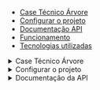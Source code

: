 - [Case Técnico Árvore](#case-tecnico-arvore)
- [Configurar o projeto](#configurar-o-projeto)
- [Documentação API](#documentacao-api)
- [Funcionamento](#funcionamento)
- [Tecnologias utilizadas](#tecnologias-utilizadas)

<details>
  <summary>Case Técnico Árvore</summary>

## Objetivo:

Construir uma API usando Phoenix (elixir) e banco de dados MySQL visando permitir a um parceiro da Árvore replicar a sua estrutura de Redes, Escolas, Turmas e administrá-la conforme necessário. O acesso a esta API deve ser restrita com um mecanismo de autenticação usando uma ou mais chaves de acesso, às quais devem estar vinculadas ao parceiro.

A modelagem deverá utilizar apenas uma entidade (Entity), que poderá representar qualquer nível da estrutura hierárquica.

### Tipos:

As entidades serão identificadas pelos seguintes tipos:

- Network - é o mais alto nível permitido para criação de entidades, representando uma rede de escolas - Não é um nível obrigatório;
- School - representa uma escola, podendo ou não estar relacionada a uma rede;
- Class - representa uma turma e deve obrigatoriamente ser relacionado a uma escola.

### Atributos:

- name: nome;
- entity_type: tipo da entidade;
- inep: código INEP, usado apenas para entity_type com valor school.
- parent_id: identificador da entidade antecessora na hierarquia.

A entidade mais alta da hierarquia (network ou school), terá parent_id nulo.

## Alguns exemplos de requisições e retornos esperados seguem a seguir.

### Criação de uma entidade:

No exemplo abaixo uma escola sem um antecessor hierárquico está sendo criado.

* Request:

```
POST /api/v2/partners/entities
Headers:
Content-Type:application/json
Body:
{
  "name": "Escola Exemplo",
  "entity_type": "school",
  "inep": "123456",
  "parent_id": null
}
```

* Response:

```
Headers:
Content-Type:application/json; charset=utf-8
Body:
{
  "data": {
    "id": 2,
    "entity_type": "school",
    "inep": "123456",
    "name": "Escola Exemplo",
    "parent_id": null,
    "subtree_ids": []
  }
}
```

A chave subtree_ids deverá trazer uma lista com os IDs de todas as entidades relacionadas à entidade retornada.

### Exibição de uma entidade:

* Request

```
GET /api/v2/partners/entities/id-da-entidade
Headers:
Content-Type:application/json
Parameters:
id: integer - ex: 2
```

* Response

```
Headers:
Content-Type:application/json; charset=utf-8
Body:
{
  "data": {
    "id": 2,
    "entity_type": "school",
    "inep": "123456",
    "name": "Escola Exemplo",
    "parent_id": null,
    "subtree_ids": [3, 4]
  }
}
```

### Edição de uma entidade:

* Request:

```
PUT /api/v2/partners/entities/id-da-entidade
Headers:
Content-Type:application/json
Parameters:
id: integer - ex: 2
Body:
{
  "name": "Escola Exemplo",
  "entity_type": "school",
  "inep": "789123",
  "parent_id": null
}
```

* Response:

```
Headers:
Content-Type:application/json; charset=utf-8
Body:
{
  "data": {
    "id": 2,
    "entity_type": "school",
    "inep": "789123",
    "name": "Escola Exemplo",
    "parent_id": null,
    "subtree_ids": [3, 4]
  }
}
```

## Requisitos mínimos:

- Documentação do repositório git
- Deploy em qualquer serviço para consumo durante avaliação
- Testes E2E
- Integração contínua (CI)

## Requisitos desejáveis:

- GraphQL (schema pode refletir a mesma estrutura acima)
- Testes de carga

</details>
<details>
  <summary>Configurar o projeto</summary>

* Clonar o projeto

```
git clone https://github.com/deborachagas/arvore.git
```

* Acessar a pasta do projeto:

```
cd arvore
```

## Rodar o projeto usando o docker:

* Pré-requisitos:

  * Instalar [docker](https://docs.docker.com/engine/install/)

* Execute a imagem do Dockerfile:

```
docker-compose build
``` 

* Inicializar o banco de dados com o Ecto:

```
docker-compose run --rm phoenix mix ecto.create
```

* Iniciar o ambiente:

```
docker-compose up -d
```

* Para verificar se está tudo funcionando corretamente, após o servidor terminar de iniciar, 
basta ir até o navegador e acessar a página:

```
http://localhost:4000/health
```

## Rodar o projeto localmente:

* Pré-requisitos:

  * Instalar [erlang](https://github.com/asdf-vm/asdf-erlang);
  * Instalar [elixir](https://github.com/asdf-vm/asdf-elixir);
  * Instalar [postgres](https://www.postgresql.org/download/);

* Instalar as dependências: 

```
mix deps.get
```

* Configurar o banco de dados com as informaçõe do banco no arquivo dev.ex:

```
config :arvore, Arvore.Repo,
  username: "root",
  password: "mysql",
  database: "arvore_prod",
  hostname: "db_mysql",
  show_sensitive_data_on_connection_error: true,
  pool_size: 10
```

* Criar e atualizar o banco de dados: 

```
mix ecto.setup
```

* Iniciar o servidor Phoenix: 

```
mix phx.server
```

* Para verificar se está tudo funcionando corretamente, após o servidor terminar de iniciar, 
basta ir até o navegador e acessar a página:


[http://localhost:4000/health](http://localhost:4000/health)

</details>
<details>
  <summary>Documentação da API</summary>

Documentação da api gerado com o plug phoenix_swagger:
[https://teste-debora-arvore.fly.dev/api/swagger](https://teste-debora-arvore.fly.dev/api/swagger)

</detail>
<details>
  <summary>Funcionamento</summary>


[https://teste-debora-arvore.fly.dev/health](https://teste-debora-arvore.fly.dev/health)

## Cadastrar um usuário

```
POST:https://teste-debora-arvore.fly.dev/api/v1/accounts/users
Body:
{
    "name": "name",
    "login": "login",
    "password": "password",
    "type": "admin",
    "email": "email@email.com"
}
Response:
{
  "data": {
      "email": "email@email.com",
      "id": 1,
      "login": "login",
      "name": "name",
      "type": "admin"
    }
}
```

## Login

```
POST:https://teste-debora-arvore.fly.dev/api/v1/accounts/login
Headers:
  { Content-Type: application/json }
Body:
  {
      "login": "login",
      "password": "password"
  }
Response:
  {
    "data":
      {
        "jwt": "eyJhbGciOiJIUzI1NiIsInR5cCI6Ikp...rMy7OsEW0m6lByqs83I42q8XaY4yreNNQO0oQje8"
      }
  }
```

## Acesso API com autenticação exemplo

Usar o token gerado pelo endpoint de login

```
GET: https://teste-debora-arvore.fly.dev/api/v2/partners/entities/:id_entity
  Headers:
  {
    Content-Type: application/json
    Authorization: "Bearer eyJhbGciOiJIUzI1NiIsInR5cCI6Ikp...rMy7OsEW0m6lByqs83I42q8XaY4yreNNQO0oQje8"
  }

Response:
  {
    "data": {
      "id": 2,
      "entity_type": "school",
      "inep": "123456",
      "name": "Escola Exemplo",
      "parent_id": null,
      "subtree_ids": [3, 4]
    }
  }
```

## Acesso API graphiql exemplo

Usar o token gerado pelo endpoint de login

```
GET: https://teste-debora-arvore.fly.dev/graphiql
  Headers:
  {
    Content-Type: application/json
    Authorization: "Bearer eyJhbGciOiJIUzI1NiIsInR5cCI6Ikp...rMy7OsEW0m6lByqs83I42q8XaY4yreNNQO0oQje8"
  }

  Query:
  {
    allEntities {
      id
      name
      inep
      entityType
      parent {
          id
          name
      }
      subtree {
          id
          name
      }
    }
  }

  Response:
  "data": {
    "allEntities": [
      {
        "entityType": "network",
        "id": "1",
        "inep": null,
        "name": "Networ01",
        "parent": null,
        "subtree": [
          {
              "id": "3",
              "name": "School01"
          },
          {
              "id": "4",
              "name": "School02"
          }
        ]
      }
    ]
  }
```
</details>
<details>
  <summary>Tecnologias utilizadas</summary>

  - Docker para rodar container do banco de dados mysql e do elixir
  - Testes Automatizados, validação da cobertura de código com o plug excoveralls - [TOTAL]  96.4%
  - Testes E2E utilizando o Postman
  - Validação da estrutura do código com o plug credo
  - Github CI para integração contínua
    - Faz o build da aplicação
    - Faz os testes automatizados
    - Faz os testes E2E
    - Caso de tudo certo realiza o deploy da aplicação no fly.io, se não passar, não faz o deploy
  - Autenticação da API
    - Criptografia da senha do usuário com o plug bcrypt_elixir
    - Autorização da API com token JWT utilizando um plug na rota
    - Autenticação do jwt utilizando o plug joken
  - Implementação de graphiql utilizando plug absinthe
</detail>